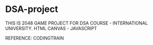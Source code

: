 # DSA-project

THIS IS 2048 GAME PROJECT FOR DSA COURSE - INTERNATIONAL UNIVERSITY.
HTML CANVAS - JAVASCRIPT

REFERENCE: CODINGTRAIN
